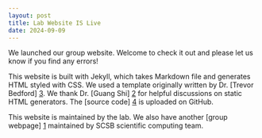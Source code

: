 ```yaml
---
layout: post
title: Lab Website IS Live
date: 2024-09-09
---
```


We launched our group website. Welcome to check it out and please let us know if you find any errors!

This website is built with Jekyll, which takes Markdown file and generates HTML styled with CSS. We used a template originally written by Dr. [Trevor Bedford] [3]. We thank Dr. [Guang Shi] [2] for helpful discussions on static HTML generators. The [source code] [4] is uploaded on GitHub.

This website is maintained by the lab. We also have another [group webpage] [1] maintained by SCSB scientific computing team. 

[1]: https://www.utmb.edu/scsb/labgroups/zhao/welcome
[2]: https://www.shisguang.com/about
[3]: https://bedford.io/team/trevor-bedford/
[4]: https://github.com/hzhao-lab/hzhao-lab.github.io
